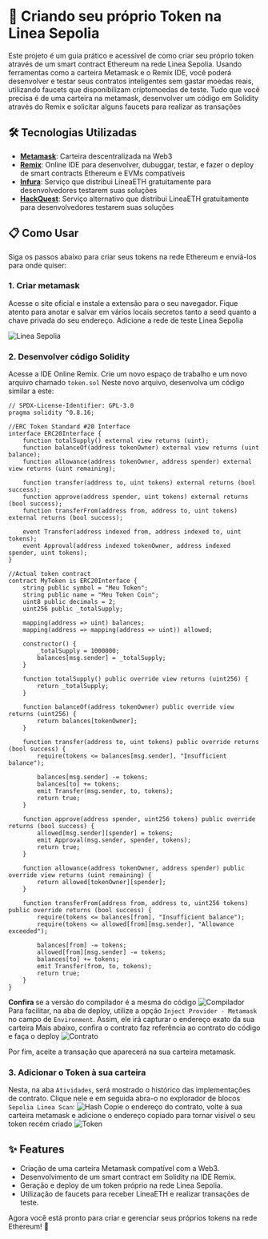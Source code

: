 # 🚀 Criando seu próprio Token na Linea Sepolia

Este projeto é um guia prático e acessível de como criar seu próprio token através de um smart contract Ethereum na rede Linea Sepolia. Usando ferramentas como a carteira Metamask e o Remix IDE, você poderá desenvolver e testar seus contratos inteligentes sem gastar moedas reais, utilizando faucets que disponibilizam criptomoedas de teste. 
Tudo que você precisa é de uma carteira na metamask, desenvolver um código em Solidity através do Remix e solicitar alguns faucets para realizar as transações

## 🛠️ Tecnologias Utilizadas

 - **[Metamask](https://metamask.io/)**: Carteira descentralizada na Web3
 - **[Remix](https://remix.ethereum.org/)**: Online IDE para desenvolver, dubuggar, testar, e fazer o deploy de smart contracts Ethereum e EVMs compatíveis
 - **[Infura](https://www.infura.io/faucet/linea)**: Serviço que distribui LineaETH gratuitamente para desenvolvedores testarem suas soluções
 - **[HackQuest](https://www.hackquest.io/en/faucets/59141)**: Serviço alternativo que distribui LineaETH gratuitamente para desenvolvedores testarem suas soluções
  
## 📋 Como Usar

Siga os passos abaixo para criar seus tokens na rede Ethereum e enviá-los para onde quiser:

### 1. Criar metamask

Acesse o site oficial e instale a extensão para o seu navegador. 
Fique atento para anotar e salvar em vários locais secretos tanto a seed quanto a chave privada do seu endereço.
Adicione a rede de teste Linea Sepolia

![Linea Sepolia](src/prints/metamask.png)

### 2. Desenvolver código Solidity

Acesse a IDE Online Remix. Crie um novo espaço de trabalho e um novo arquivo chamado `token.sol`
Neste novo arquivo, desenvolva um código similar a este:

```sol
// SPDX-License-Identifier: GPL-3.0
pragma solidity ^0.8.16;  

//ERC Token Standard #20 Interface
interface ERC20Interface {
    function totalSupply() external view returns (uint);
    function balanceOf(address tokenOwner) external view returns (uint balance);
    function allowance(address tokenOwner, address spender) external view returns (uint remaining);

    function transfer(address to, uint tokens) external returns (bool success);
    function approve(address spender, uint tokens) external returns (bool success);
    function transferFrom(address from, address to, uint tokens) external returns (bool success);

    event Transfer(address indexed from, address indexed to, uint tokens);
    event Approval(address indexed tokenOwner, address indexed spender, uint tokens);
}

//Actual token contract 
contract MyToken is ERC20Interface {
    string public symbol = "Meu Token";
    string public name = "Meu Token Coin";
    uint8 public decimals = 2;
    uint256 public _totalSupply;

    mapping(address => uint) balances;
    mapping(address => mapping(address => uint)) allowed;

    constructor() {
        _totalSupply = 1000000;
        balances[msg.sender] = _totalSupply;
    }

    function totalSupply() public override view returns (uint256) {
        return _totalSupply;
    }

    function balanceOf(address tokenOwner) public override view returns (uint256) {
        return balances[tokenOwner];
    }

    function transfer(address to, uint tokens) public override returns (bool success) {
        require(tokens <= balances[msg.sender], "Insufficient balance");

        balances[msg.sender] -= tokens;
        balances[to] += tokens;
        emit Transfer(msg.sender, to, tokens);
        return true;
    }

    function approve(address spender, uint256 tokens) public override returns (bool success) {
        allowed[msg.sender][spender] = tokens;
        emit Approval(msg.sender, spender, tokens);
        return true;
    }

    function allowance(address tokenOwner, address spender) public override view returns (uint remaining) {
        return allowed[tokenOwner][spender];
    }

    function transferFrom(address from, address to, uint256 tokens) public override returns (bool success) {
        require(tokens <= balances[from], "Insufficient balance");
        require(tokens <= allowed[from][msg.sender], "Allowance exceeded");

        balances[from] -= tokens;
        allowed[from][msg.sender] -= tokens;
        balances[to] += tokens;
        emit Transfer(from, to, tokens);
        return true;
    }
}
```
**Confira** se a versão do compilador é a mesma do código
![Compilador](src/prints/compilador.png)
Para facilitar, na aba de deploy, utilize a opção `Inject Provider - Metamask` no campo de `Environment`. Assim, ele irá capturar o endereço exato da sua carteira
Mais abaixo, confira o contrato faz referência ao contrato do código e faça o deploy
![Contrato](src/prints/contract.png)

Por fim, aceite a transação que aparecerá na sua carteira metamask.

### 3. Adicionar o Token à sua carteira

Nesta, na aba `Atividades`, será mostrado o histórico das implementações de contrato. Clique nele e em seguida abra-o no explorador de blocos `Sepolia Linea Scan`:
![Hash](src/prints/hash.png)
Copie o endereço do contrato, volte à sua carteira metamask e adicione o endereço copiado para tornar visível o seu token recém criado
![Token](src/prints/token.png)

## ✨ Features

- Criação de uma carteira Metamask compatível com a Web3.
- Desenvolvimento de um smart contract em Solidity na IDE Remix.
- Geração e deploy de um token próprio na rede Linea Sepolia.
- Utilização de faucets para receber LineaETH e realizar transações de teste.

Agora você está pronto para criar e gerenciar seus próprios tokens na rede Ethereum! 🎉